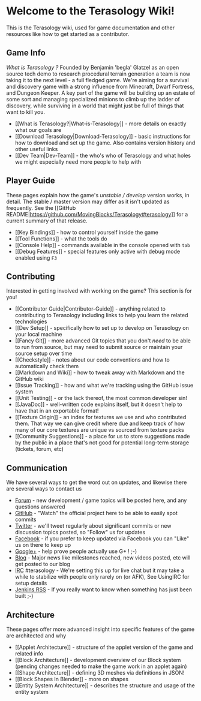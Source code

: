Welcome to the Terasology Wiki!
===============================
This is the Terasology wiki, used for game documentation and other resources like how to get started as a contributor.

Game Info
---------

_What is Terasology ?_ Founded by Benjamin 'begla' Glatzel as an open source tech demo to research procedural terrain generation a team is now taking it to the next level - a full fledged game. We're aiming for a survival and discovery game with a strong influence from Minecraft, Dwarf Fortress, and Dungeon Keeper. A key part of the game will be building up an estate of some sort and managing specialized minions to climb up the ladder of discovery, while surviving in a world that might just be full of things that want to kill you.
* [[What is Terasology?|What-is-Terasology]] - more details on exactly what our goals are
* [[Download Terasology|Download-Terasology]] - basic instructions for how to download and set up the game. Also contains version history and other useful links
* [[Dev Team|Dev-Team]] - the who's who of Terasology and what holes we might especially need more people to help with

Player Guide
---------

These pages explain how the game's _unstable / develop_ version works, in detail. The stable / master version may differ as it isn't updated as frequently. See the [[GitHub README|https://github.com/MovingBlocks/Terasology#terasology]] for a current summary of that release.

* [[Key Bindings]] - how to control yourself inside the game
* [[Tool Functions]] - what the tools do
* [[Console Help]] - commands available in the console opened with `tab`
* [[Debug Features]] - special features only active with debug mode enabled using `F3`

Contributing
------------

Interested in getting involved with working on the game? This section is for you!

* [[Contributor Guide|Contributor-Guide]] - anything related to contributing to Terasology including links to help you learn the related technologies
* [[Dev Setup]] - specifically how to set up to develop on Terasology on your local machine
* [[Fancy Git]] - more advanced Git topics that you don't _need_ to be able to run from source, but may need to submit source or maintain your source setup over time
* [[Checkstyle]] - notes about our code conventions and how to automatically check them
* [[Markdown and Wiki]] - how to tweak away with Markdown and the GitHub wiki
* [[Issue Tracking]] - how and what we're tracking using the GitHub issue system
* [[Unit Testing]] - or the lack thereof, the most common developer sin!
* [[JavaDoc]] - well-written code explains itself, but it doesn't help to have that in an exportable format!
* [[Texture Origin]] - an index for textures we use and who contributed them. That way we can give credit where due and keep track of how many of our core textures are unique vs sourced from texture packs
* [[Community Suggestions]] - a place for us to store suggestions made by the public in a place that's not good for potential long-term storage (tickets, forum, etc)

Communication
-------------

We have several ways to get the word out on updates, and likewise there are several ways to contact us

* [Forum](http://forum.movingblocks.net) - new development / game topics will be posted here, and any questions answered
* [GitHub](https://github.com/MovingBlocks/Terasology) - "Watch" the official project here to be able to easily spot commits
* [Twitter](http://twitter.com/#!/Terasology) - we'll tweet regularly about significant commits or new discussion topics posted, so "Follow" us for updates
* [Facebook](http://www.facebook.com/pages/Terasology/248329655219905) - if you prefer to keep updated via Facebook you can "Like" us on there to keep up
* [Google+](https://plus.google.com/b/103835217961917018533/103835217961917018533) - help prove people actually use G+ ! ;-)
* [Blog](http://blog.movingblocks.net/blog/) - Major news like milestones reached, new videos posted, etc will get posted to our blog
* [IRC](http://webchat.freenode.net/) #terasology - We're setting this up for live chat but it may take a while to stabilize with people only rarely on (or AFK), See UsingIRC for setup details
* [Jenkins RSS](http://jenkins.movingblocks.net/rssAll) - If you really want to know when something has just been built ;-)

Architecture
------------

These pages offer more advanced insight into specific features of the game are architected and why

* [[Applet Architecture]] - structure of the applet version of the game and related info
* [[Block Architecture]] - development overview of our Block system (pending changes needed to make the game work in an applet again)
* [[Shape Architecture]] - defining 3D meshes via definitions in JSON!
* [[Block Shapes In Blender]] - more on shapes
* [[Entity System Architecture]] - describes the structure and usage of the entity system